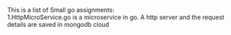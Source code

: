 This is a list of Small go assignments:       
1.HttpMicroService.go is a microservice in go. A http server and the request details are saved in mongodb cloud
